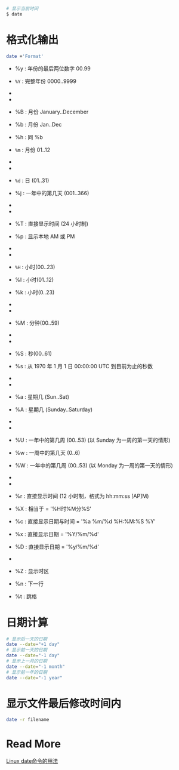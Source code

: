 
``` bash
# 显示当前时间
$ date

```

# 格式化输出
``` bash
date +'Format'
```

- %y : 年份的最后两位数字 00.99
- `%Y` : 完整年份 0000..9999
- 
- 
- %B : 月份 January..December
- %b : 月份 Jan..Dec
- %h : 同 %b
- `%m` : 月份 01..12
- 
- 
- `%d` : 日 (01..31)
- %j : 一年中的第几天 (001..366)
- 
- 
- %T : 直接显示时间 (24 小时制)
- %p : 显示本地 AM 或 PM
- 
- 
- `%H` : 小时(00..23)
- %I : 小时(01..12)
- %k : 小时(0..23)
- 
- 
- %M : 分钟(00..59)
- 
- 
- %S : 秒(00..61)
- %s : 从 1970 年 1 月 1 日 00:00:00 UTC 到目前为止的秒数
- 
- 
- %a : 星期几 (Sun..Sat)
- %A : 星期几 (Sunday..Saturday)
- 
- 

- %U : 一年中的第几周 (00..53) (以 Sunday 为一周的第一天的情形)
- %w : 一周中的第几天 (0..6)
- %W : 一年中的第几周 (00..53) (以 Monday 为一周的第一天的情形)
- 
- 
- %r : 直接显示时间 (12 小时制，格式为 hh:mm:ss [AP]M)
- %X : 相当于 = '%H时%M分%S'
- %c : 直接显示日期与时间 = '%a %m/%d %H:%M:%S %Y'
- %x : 直接显示日期 = '%Y/%m/%d'
- %D : 直接显示日期 = '%y/%m/%d'
- 
- %Z : 显示时区 
- %n : 下一行
- %t : 跳格

# 日期计算

``` bash
# 显示后一天的日期
date --date="+1 day"  
# 显示前一天的日期
date --date="-1 day"
# 显示上一月的日期
date --date="-1 month"
# 显示前一年的日期
date --date="-1 year"
```

# 显示文件最后修改时间内
``` bash
date -r filename
```


# Read More
[Linux date命令的用法](https://www.cnblogs.com/xd502djj/archive/2010/12/29/1919478.html)